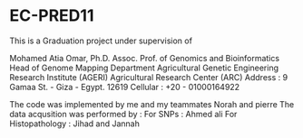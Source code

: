 # EC-PRED11

This is a Graduation project under supervision of 

Mohamed Atia Omar, Ph.D.
Assoc. Prof. of Genomics and Bioinformatics
Head of Genome Mapping Department 
Agricultural Genetic Engineering Research Institute (AGERI)
Agricultural Research Center (ARC)
Address :  9 Gamaa St. - Giza - Egypt. 12619
Cellular : +20 - 01000164922

The code was implemented by me  and my teammates Norah and pierre 
The data acqusition was performed by : 
      For SNPs : Ahmed ali 
      For Histopathology  : Jihad and Jannah 
